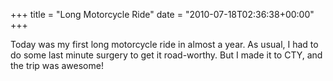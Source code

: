 +++
title = "Long Motorcycle Ride"
date = "2010-07-18T02:36:38+00:00"
+++

Today was my first long motorcycle ride in almost a year.  As usual, I had to do some last minute surgery to get it road-worthy.  But I made it to CTY, and the trip was awesome!
			